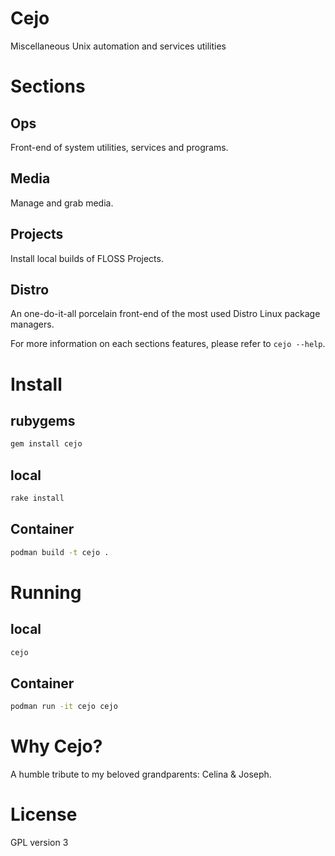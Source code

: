 # Cejo
  Miscellaneous Unix automation and services utilities

# Sections

## Ops
   Front-end of system utilities, services and programs.

## Media
   Manage and grab media.

## Projects
   Install local builds of FLOSS Projects.

## Distro
   An one-do-it-all porcelain front-end of the most used Distro Linux package managers.

For more information on each sections features, please refer to `cejo --help`.

# Install

## rubygems
```sh
gem install cejo
```

## local
```sh
rake install
```

## Container
```sh
podman build -t cejo .
```


# Running

## local
```sh
cejo
```

## Container
```sh
podman run -it cejo cejo
```

# Why Cejo?
A humble tribute to my beloved grandparents: Celina & Joseph.

# License
  GPL version 3
